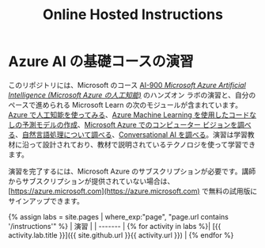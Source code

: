 ﻿---
title: Online Hosted Instructions
permalink: index.html
layout: home
---

# Azure AI の基礎コースの演習

このリポジトリには、Microsoft のコース [AI-900 *Microsoft Azure Artificial Intelligence (Microsoft Azure の人工知能)*](https://docs.microsoft.com/ja-jp/learn/certifications/courses/ai-900t00) のハンズオン ラボの演習と、自分のペースで進められる Microsoft Learn の次のモジュールが含まれています。[Azure で人工知能を使ってみる](https://docs.microsoft.com/learn/paths/get-started-with-artificial-intelligence-on-azure/)、[Azure Machine Learning を使用したコードなしの予測モデルの作成](https://docs.microsoft.com/ja-jp/learn/paths/create-no-code-predictive-models-azure-machine-learning/)、[Microsoft Azure でのコンピューター ビジョンを調べる](https://docs.microsoft.com/learn/paths/explore-computer-vision-microsoft-azure/)、[自然言語処理について調べる](https://docs.microsoft.com/learn/paths/explore-natural-language-processing/)、[Conversational AI を調べる](https://docs.microsoft.com/learn/paths/explore-conversational-ai/)。演習は学習教材に沿って設計されており、教材で説明されているテクノロジを使って学習できます。 

演習を完了するには、Microsoft Azure のサブスクリプションが必要です。講師からサブスクリプションが提供されていない場合は、[https://azure.microsoft.com](https://azure.microsoft.com) で無料の試用版にサインアップできます。

{% assign labs = site.pages | where_exp:"page", "page.url contains '/instructions'" %}
| 演習 |
| ------- | 
{% for activity in labs  %}| [{{ activity.lab.title }}]({{ site.github.url }}{{ activity.url }}) |
{% endfor %}
